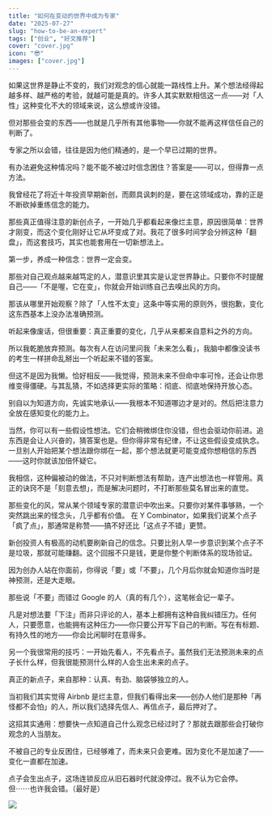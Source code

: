 ```yaml
---
title: "如何在变动的世界中成为专家"
date: "2025-07-27"
slug: "how-to-be-an-expert"
tags: ["创业", "好文推荐"]
cover: "cover.jpg"
icon: "😎"
images: ["cover.jpg"]
---
```

如果这世界是静止不变的，我们对观念的信心就能一路线性上升。某个想法经得起越多样、越严格的考验，就越可能是真的。许多人其实默默相信这一点——对「人性」这种变化不大的领域来说，这么想或许没错。



但对那些会变的东西——也就是几乎所有其他事物——你就不能再这样信任自己的判断了。



专家之所以会错，往往是因为他们精通的，是一个早已过期的世界。



有办法避免这种情况吗？能不能不被过时信念困住？答案是——可以，但得靠一点方法。



我曾经花了将近十年投资早期新创，而颇具讽刺的是，要在这领域成功，靠的正是不断砍掉重练信念的能力。



那些真正值得注意的新创点子，一开始几乎都看起来像烂主意，原因很简单：世界才刚变，而这个变化刚好让它从坏变成了对。我花了很多时间学会分辨这种「翻盘」，而这套技巧，其实也能套用在一切新想法上。



第一步，养成一种信念：世界一定会变。



那些对自己观点越来越笃定的人，潜意识里其实是认定世界静止。只要你不时提醒自己——「不是喔，它在变」，你就会开始训练自己去嗅出风的方向。



那该从哪里开始观察？除了「人性不太变」这条中等实用的原则外，很抱歉，变化这东西基本上没办法准确预测。



听起来像废话，但很重要：真正重要的变化，几乎从来都来自意料之外的方向。



所以我乾脆放弃预测。每次有人在访问里问我「未来怎么看」，我脑中都像没读书的考生一样拼命乱掰出一个听起来不错的答案。



但这不是因为我懒。恰好相反——我觉得，预测未来不但命中率可怜，还会让你思维变得僵硬。与其乱猜，不如选择更实际的策略：彻底、彻底地保持开放心态。



别自以为知道方向，先诚实地承认——我根本不知道哪边才是对的。然后把注意力全放在感知变化的能力上。



当然，你可以有一些假设性想法。它们会稍微绑住你没错，但也会驱动你前进。追东西是会让人兴奋的，猜答案也是。但你得非常有纪律，不让这些假设变成执念。
一旦别人开始把某个想法跟你绑在一起，那个想法就更可能变成你想相信的东西——这时你就该加倍怀疑它。



我相信，这种偏被动的做法，不只对判断想法有帮助，连产出想法也一样管用。真正的诀窍不是「刻意去想」，而是解决问题时，不打断那些莫名冒出来的直觉。



那些变化的风，常从某个领域专家的潜意识中吹出来。只要你对某件事够熟，一个突然跳出来的怪念头，几乎都有价值。
在 Y Combinator，如果我们说某个点子「疯了点」，那通常是称赞——搞不好还比「这点子不错」更赞。



新创投资人有极高的动机要刷新自己的信念。只要比别人早一步意识到某个点子不是垃圾，那就可能赚翻。这个回报不只是钱，更是你整个判断体系的现场验证。



因为创办人站在你面前，你得说「要」或「不要」，几个月后你就会知道你当时是神预测，还是大走眼。



那些说「不要」而错过 Google 的人（真的有几个），这笔帐会记一辈子。



凡是对想法要「下注」而非只评论的人，基本上都拥有这种自我纠错压力。任何人，只要愿意，也能拥有这种压力——你只要公开写下自己的判断。写在有标题、有持久性的地方——你会比闲聊时在意得多。



另一个我很常用的技巧：一开始先看人，不先看点子。虽然我们无法预测未来的点子长什么样，但我很能预测什么样的人会生出未来的点子。



真正的新点子，来自那种：认真、有劲、脑袋够独立的人。



当初我们其实觉得 Airbnb 是烂主意，但我们看得出来——创办人他们是那种「再怪都不会怕」的人，所以我们选择先信人、再信点子，最后押对了。



这招其实通用：想要快一点知道自己什么观念已经过时了？那就去跟那些会打破你观念的人当朋友。



不被自己的专业反困住，已经够难了，而未来只会更难。因为变化不是加速了——变化一直都在加速。



点子会生出点子，这场连锁反应从旧石器时代就没停过。我不认为它会停。
但⋯⋯也许我会错。（最好是）




![](https://prod-files-secure.s3.us-west-2.amazonaws.com/112d0858-5090-4d34-a606-b75eb8d65fd2/46476355-9cf3-4e99-9b7a-3531bc426380/1000202064.png?X-Amz-Algorithm=AWS4-HMAC-SHA256&X-Amz-Content-Sha256=UNSIGNED-PAYLOAD&X-Amz-Credential=ASIAZI2LB4663FZGFI7N%2F20251002%2Fus-west-2%2Fs3%2Faws4_request&X-Amz-Date=20251002T094409Z&X-Amz-Expires=3600&X-Amz-Security-Token=IQoJb3JpZ2luX2VjEJL%2F%2F%2F%2F%2F%2F%2F%2F%2F%2FwEaCXVzLXdlc3QtMiJHMEUCIQD2HjcTtuw79OObcoV726F26IF9%2BKiVX%2BLcINZg9u1DXwIgCdW40muIuwqGCnyIeAYhgb%2F6gIpVEm9lGLc7jzQ1I%2BUq%2FwMIKxAAGgw2Mzc0MjMxODM4MDUiDDE%2FlmpONc2QxVd8lyrcA5lCyEevcH%2BUg8eQUNbcj3asjQg9VCefArXzhvd9BJfSjvBHieITfggENh72PatskGQXaLQLhoIAepMCH2tSXRJc9Ttc93qFaGxu2pNrP963fIK3AmwOGFgbBhovUF5tmpkeeuBOOmu%2FJIKFoK6vSVC6GKZpcAUCOAz7%2F1zohlIZ0giQc2a2M8UPpRC3pmjY6Kw6UMiWj712Pjt1kwzvi3g1q1bj8CgholuD%2BRKsxJxsntur%2BSBSJmMrCCrG97nCmDJWk13gaVMtGujilrHV1uOqxLAenXu9Ka3YngwG3FrPrprgGhT0GZjaE%2FIE96rxT4khZKKvmf2TDpJhnvEjLb0OGac39Od3Mza5e%2FoWUhdhfXXBUqlkBifUpDAB%2FXxjS4NDw2JcZepffHCMfk03TycR1w7hWRjCcAvhx9IzNKOKsZ2TS658t7xYQWdRL4PImBi90MEBLR8YVUAOltWhuAGDrgOob5%2B4uB1PwotMXTO0tCP0Sjat68Eka33QzpB%2BuU7h8QXmCPcqBw93Cht8Qd2iOMGiWo0IFX4%2FRA2359uFlxiv9C%2FZGUbssIS50clWfDWQt0s5gsTTATYnZNpaNJx%2BDxA1AxyzHD68ODZk3ZtdtmiOrY5G7fRTUE1oMIqQ%2BcYGOqUBbYP2Uv52Du9%2B%2FND7B8CcOyodbdTu4%2F5%2FE38wa%2F37C7Wi3Y1EJHx9OfWIVX1V90vZ6c%2FVXHxjmRfm3GeGpA9fjrEQL0vdzUduifAarebQXtUzkKqYnVhzQHkJZocypUfQy8QvKkYAkorXySthoTG7uEAFEXdCrXKqljAS0cik4%2BRhCrjkQ%2BEfCwQgJjU%2BMzpMhQCo3QVvHBdvu4dNY0V7MfZ5RGz1&X-Amz-Signature=7d4615ff8647d541587c2ba3cdc414acb6b54a3665c24b03b22199c0eae9a6a8&X-Amz-SignedHeaders=host&x-amz-checksum-mode=ENABLED&x-id=GetObject)

